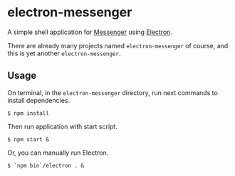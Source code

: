 electron-messenger
==================

A simple shell application for [Messenger](https://www.messenger.com/) using [Electron](http://electron.atom.io/).

There are already many projects named `electron-messenger` of course, and this is yet another `electron-messenger`.

Usage
-----

On terminal, in the `electron-messenger` directory, run next commands to install dependencies.

    $ npm install

Then run application with start script.

    $ npm start &

Or, you can manually run Electron.

    $ `npm bin`/electron . &

